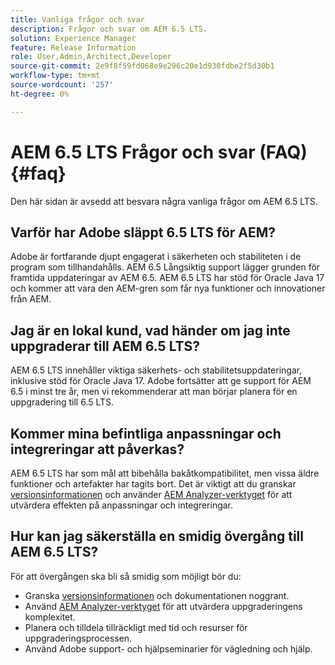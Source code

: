 ```yaml
---
title: Vanliga frågor och svar
description: Frågor och svar om AEM 6.5 LTS.
solution: Experience Manager
feature: Release Information
role: User,Admin,Architect,Developer
source-git-commit: 2e9f8f59fd068e9e296c20e1d930fdbe2f5d30b1
workflow-type: tm+mt
source-wordcount: '257'
ht-degree: 0%

---
```


# AEM 6.5 LTS Frågor och svar (FAQ) {#faq}

Den här sidan är avsedd att besvara några vanliga frågor om AEM 6.5 LTS.

## Varför har Adobe släppt 6.5 LTS för AEM?

Adobe är fortfarande djupt engagerat i säkerheten och stabiliteten i de program som tillhandahålls. AEM 6.5 Långsiktig support lägger grunden för framtida uppdateringar av AEM 6.5. AEM 6.5 LTS har stöd för Oracle Java 17 och kommer att vara den AEM-gren som får nya funktioner och innovationer från AEM.

## Jag är en lokal kund, vad händer om jag inte uppgraderar till AEM 6.5 LTS?

AEM 6.5 LTS innehåller viktiga säkerhets- och stabilitetsuppdateringar, inklusive stöd för Oracle Java 17. Adobe fortsätter att ge support för AEM 6.5 i minst tre år, men vi rekommenderar att man börjar planera för en uppgradering till 6.5 LTS.

## Kommer mina befintliga anpassningar och integreringar att påverkas?

AEM 6.5 LTS har som mål att bibehålla bakåtkompatibilitet, men vissa äldre funktioner och artefakter har tagits bort.
Det är viktigt att du granskar [versionsinformationen](/help/release-notes/release-notes.md#deprecated-and-removed-features) och använder [AEM Analyzer-verktyget](/help/sites-deploying/aem-analyzer.md) för att utvärdera effekten på anpassningar och integreringar.

## Hur kan jag säkerställa en smidig övergång till AEM 6.5 LTS?

För att övergången ska bli så smidig som möjligt bör du:

* Granska [versionsinformationen](/help/release-notes/release-notes.md) och dokumentationen noggrant.
* Använd [AEM Analyzer-verktyget](/help/sites-deploying/aem-analyzer.md) för att utvärdera uppgraderingens komplexitet.
* Planera och tilldela tillräckligt med tid och resurser för uppgraderingsprocessen.
* Använd Adobe support- och hjälpseminarier för vägledning och hjälp.
